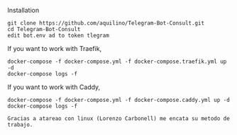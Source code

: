 Installation
```
git clone https://github.com/aquilino/Telegram-Bot-Consult.git
cd Telegram-Bot-Consult
edit bot.env ad to token tlegram
```

If you want to work with Traefik,
```
docker-compose -f docker-compose.yml -f docker-compose.traefik.yml up -d
docker-compose logs -f
```

If you want to work with Caddy,
```
docker-compose -f docker-compose.yml -f docker-compose.caddy.yml up -d
docker-compose logs -f
```

```
Gracias a atareao con linux (Lorenzo Carbonell) me encata su metodo de trabajo.
```